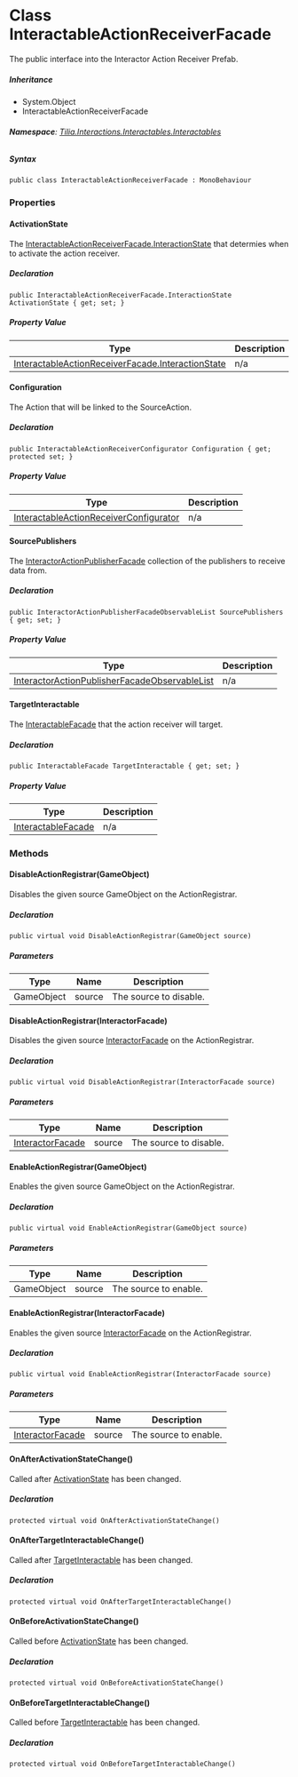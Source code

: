 # Class InteractableActionReceiverFacade

The public interface into the Interactor Action Receiver Prefab.

##### Inheritance

* System.Object
* InteractableActionReceiverFacade

###### **Namespace**: [Tilia.Interactions.Interactables.Interactables]

##### Syntax

```
public class InteractableActionReceiverFacade : MonoBehaviour
```

### Properties

#### ActivationState

The [InteractableActionReceiverFacade.InteractionState] that determies when to activate the action receiver.

##### Declaration

```
public InteractableActionReceiverFacade.InteractionState ActivationState { get; set; }
```

##### Property Value

| Type | Description |
| --- | --- |
| [InteractableActionReceiverFacade.InteractionState] | n/a |

#### Configuration

The Action that will be linked to the SourceAction.

##### Declaration

```
public InteractableActionReceiverConfigurator Configuration { get; protected set; }
```

##### Property Value

| Type | Description |
| --- | --- |
| [InteractableActionReceiverConfigurator] | n/a |

#### SourcePublishers

The [InteractorActionPublisherFacade] collection of the publishers to receive data from.

##### Declaration

```
public InteractorActionPublisherFacadeObservableList SourcePublishers { get; set; }
```

##### Property Value

| Type | Description |
| --- | --- |
| [InteractorActionPublisherFacadeObservableList] | n/a |

#### TargetInteractable

The [InteractableFacade] that the action receiver will target.

##### Declaration

```
public InteractableFacade TargetInteractable { get; set; }
```

##### Property Value

| Type | Description |
| --- | --- |
| [InteractableFacade] | n/a |

### Methods

#### DisableActionRegistrar(GameObject)

Disables the given source GameObject on the ActionRegistrar.

##### Declaration

```
public virtual void DisableActionRegistrar(GameObject source)
```

##### Parameters

| Type | Name | Description |
| --- | --- | --- |
| GameObject | source | The source to disable. |

#### DisableActionRegistrar(InteractorFacade)

Disables the given source [InteractorFacade] on the ActionRegistrar.

##### Declaration

```
public virtual void DisableActionRegistrar(InteractorFacade source)
```

##### Parameters

| Type | Name | Description |
| --- | --- | --- |
| [InteractorFacade] | source | The source to disable. |

#### EnableActionRegistrar(GameObject)

Enables the given source GameObject on the ActionRegistrar.

##### Declaration

```
public virtual void EnableActionRegistrar(GameObject source)
```

##### Parameters

| Type | Name | Description |
| --- | --- | --- |
| GameObject | source | The source to enable. |

#### EnableActionRegistrar(InteractorFacade)

Enables the given source [InteractorFacade] on the ActionRegistrar.

##### Declaration

```
public virtual void EnableActionRegistrar(InteractorFacade source)
```

##### Parameters

| Type | Name | Description |
| --- | --- | --- |
| [InteractorFacade] | source | The source to enable. |

#### OnAfterActivationStateChange()

Called after [ActivationState] has been changed.

##### Declaration

```
protected virtual void OnAfterActivationStateChange()
```

#### OnAfterTargetInteractableChange()

Called after [TargetInteractable] has been changed.

##### Declaration

```
protected virtual void OnAfterTargetInteractableChange()
```

#### OnBeforeActivationStateChange()

Called before [ActivationState] has been changed.

##### Declaration

```
protected virtual void OnBeforeActivationStateChange()
```

#### OnBeforeTargetInteractableChange()

Called before [TargetInteractable] has been changed.

##### Declaration

```
protected virtual void OnBeforeTargetInteractableChange()
```

[Tilia.Interactions.Interactables.Interactables]: README.md
[InteractableActionReceiverFacade.InteractionState]: InteractableActionReceiverFacade.InteractionState.md
[InteractableActionReceiverFacade.InteractionState]: InteractableActionReceiverFacade.InteractionState.md
[InteractableActionReceiverConfigurator]: InteractableActionReceiverConfigurator.md
[InteractorActionPublisherFacade]: Tilia.Interactions.Interactables.Interactors.InteractorActionPublisherFacade.md
[InteractorActionPublisherFacadeObservableList]: Tilia.Interactions.Interactables.Interactors.Collection.InteractorActionPublisherFacadeObservableList.md
[InteractableFacade]: InteractableFacade.md
[InteractableFacade]: InteractableFacade.md
[InteractorFacade]: Tilia.Interactions.Interactables.Interactors.InteractorFacade.md
[InteractorFacade]: Tilia.Interactions.Interactables.Interactors.InteractorFacade.md
[InteractorFacade]: Tilia.Interactions.Interactables.Interactors.InteractorFacade.md
[InteractorFacade]: Tilia.Interactions.Interactables.Interactors.InteractorFacade.md
[ActivationState]: InteractableActionReceiverFacade.md#ActivationState
[TargetInteractable]: InteractableActionReceiverFacade.md#TargetInteractable
[ActivationState]: InteractableActionReceiverFacade.md#ActivationState
[TargetInteractable]: InteractableActionReceiverFacade.md#TargetInteractable